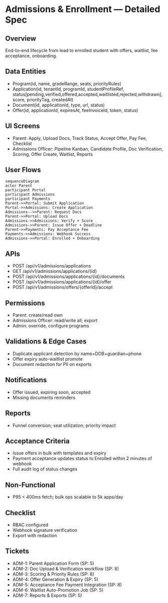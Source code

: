# Admissions & Enrollment — Detailed Spec

## Overview
End-to-end lifecycle from lead to enrolled student with offers, waitlist, fee acceptance, onboarding.

## Data Entities
- Program(id, name, gradeRange, seats, priorityRules)
- Application(id, tenantId, programId, studentProfileRef, status[pending,verified,offered,accepted,waitlisted,rejected,withdrawn], score, priorityTag, createdAt)
- Document(id, applicationId, type, url, status)
- Offer(id, applicationId, expiresAt, feeInvoiceId, token, status)

## UI Screens
- Parent: Apply, Upload Docs, Track Status, Accept Offer, Pay Fee, Checklist
- Admissions Officer: Pipeline Kanban, Candidate Profile, Doc Verification, Scoring, Offer Create, Waitlist, Reports

## User Flows
```mermaid
sequenceDiagram
actor Parent
participant Portal
participant Admissions
participant Payments
Parent->>Portal: Submit Application
Portal->>Admissions: Create Application
Admissions-->>Parent: Request Docs
Parent->>Portal: Upload Docs
Admissions->>Admissions: Verify + Score
Admissions->>Parent: Issue Offer + Deadline
Parent->>Payments: Pay Acceptance Fee
Payments->>Admissions: Webhook Success
Admissions->>Portal: Enrolled + Onboarding
```

## APIs
- POST /api/v1/admissions/applications
- GET /api/v1/admissions/applications/{id}
- POST /api/v1/admissions/applications/{id}/documents
- POST /api/v1/admissions/applications/{id}/offer
- POST /api/v1/admissions/offers/{offerId}/accept

## Permissions
- Parent: create/read own
- Admissions Officer: read/write all; export
- Admin: override, configure programs

## Validations & Edge Cases
- Duplicate applicant detection by name+DOB+guardian+phone
- Offer expiry auto-waitlist promote
- Document redaction for PII on exports

## Notifications
- Offer issued, expiring soon, accepted
- Missing documents reminders

## Reports
- Funnel conversion; seat utilization; priority impact

## Acceptance Criteria
- Issue offers in bulk with templates and expiry
- Payment acceptance updates status to Enrolled within 2 minutes of webhook
- Full audit log of status changes

## Non-Functional
- P95 < 400ms fetch; bulk ops scalable to 5k apps/day

## Checklist
- RBAC configured
- Webhook signature verification
- Export with redaction

## Tickets
- ADM-1: Parent Application Form (SP: 5)
- ADM-2: Doc Upload & Verification workflow (SP: 8)
- ADM-3: Scoring & Priority Rules (SP: 8)
- ADM-4: Offer Generation & Expiry (SP: 5)
- ADM-5: Acceptance Fee Payment Integration (SP: 8)
- ADM-6: Waitlist Auto-Promotion Job (SP: 5)
- ADM-7: Reports & Exports (SP: 5)
